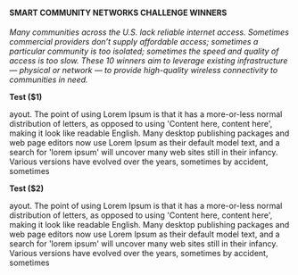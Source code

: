 #### SMART COMMUNITY NETWORKS CHALLENGE WINNERS

*Many communities across the U.S. lack reliable internet access. Sometimes commercial providers don’t supply affordable access; sometimes a particular community is too isolated; sometimes the speed and quality of access is too slow. These 10 winners aim to leverage existing infrastructure — physical or network — to provide high-quality wireless connectivity to communities in need.*

**Test ($1)**

ayout. The point of using Lorem Ipsum is that it has a more-or-less normal distribution of letters, as opposed to using 'Content here, content here', making it look like readable English. Many desktop publishing packages and web page editors now use Lorem Ipsum as their default model text, and a search for 'lorem ipsum' will uncover many web sites still in their infancy. Various versions have evolved over the years, sometimes by accident, sometimes

**Test ($2)**

ayout. The point of using Lorem Ipsum is that it has a more-or-less normal distribution of letters, as opposed to using 'Content here, content here', making it look like readable English. Many desktop publishing packages and web page editors now use Lorem Ipsum as their default model text, and a search for 'lorem ipsum' will uncover many web sites still in their infancy. Various versions have evolved over the years, sometimes by accident, sometimes
